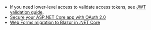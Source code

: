 * If you need lower-level access to validate access tokens, see [JWT validation guide](/code/dotnet/jwt-validation/).
* [Secure your ASP.NET Core app with OAuth 2.0](/blog/2019/07/12/secure-your-aspnet-core-app-with-oauth)
* [Web Forms migration to Blazor in .NET Core](/blog/2021/08/06/webforms-blazor-migration)
